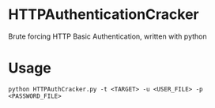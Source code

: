 # HTTPAuthenticationCracker
Brute forcing HTTP Basic Authentication, written with python

# Usage
```
python HTTPAuthCracker.py -t <TARGET> -u <USER_FILE> -p <PASSWORD_FILE>

```
